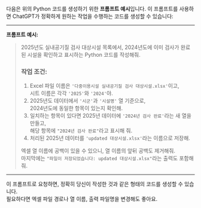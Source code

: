 다음은 위의 Python 코드를 생성하기 위한 **프롬프트 예시**입니다. 이 프롬프트를 사용하면 ChatGPT가 정확하게 원하는 작업을 수행하는 코드를 생성할 수 있습니다:

---

**프롬프트 예시:**

> 2025년도 실내공기질 검사 대상시설 목록에서, 2024년도에 이미 검사가 완료된 시설을 확인하고 표시하는 Python 코드를 작성해줘.  
>
> ### 작업 조건:
> 1. Excel 파일 이름은 `'다중이용시설 실내공기질 검사 대상시설.xlsx'`이고,  
>    시트 이름은 각각 `'2025'`와 `'2024'`야.
> 2. 2025년도 데이터에서 `'시군'`과 `'시설명'` 열 기준으로,  
>    2024년도에 동일한 항목이 있는지 확인해.
> 3. 일치하는 항목이 있다면 2025년 데이터에 `'2024년 검사 완료'`라는 새 열을 만들고,  
>    해당 항목에 `"2024년 검사 완료"`라고 표시해 줘.
> 4. 처리된 2025년 데이터를 `'updated 대상시설.xlsx'`라는 이름으로 저장해.
> 
> 엑셀 열 이름에 공백이 있을 수 있으니, 열 이름의 앞뒤 공백도 제거해줘.  
> 마지막에는 `"파일이 저장되었습니다: updated 대상시설.xlsx"`라는 출력도 포함해줘.

---

이 프롬프트로 요청하면, 정확히 당신이 작성한 것과 같은 형태의 코드를 생성할 수 있습니다.  
필요하다면 엑셀 파일 경로나 열 이름, 출력 파일명을 변경해도 좋아요.